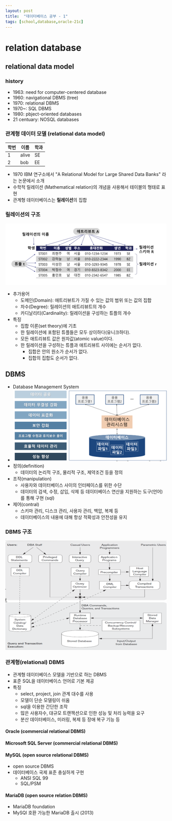 ```yaml
---
layout: post
title:  "데이터베이스 공부 - 1"
tags: [school,database,oracle-21c]
---
```


# relation database

## relational data model

### history
- 1963: need for computer-centered database
- 1960: navigational DBMS (tree)
- 1970: relational DBMS
- 1970~: SQL DBMS
- 1980: pbject-oriented databases
- 21 centuary: NOSQL databases

### 관계형 데이터 모델 (relational data model)


| 학번 | 이름     | 학과 |
|----|--------|----|
| 1  | alive  | SE |
| 2  | bob    | EE |


- 1970 IBM 연구소에서 "A Relational Model for Large Shared Data Banks" 라는 논문에서 소개
- 수학적 릴레이션 (Mathematical relation)의 개념을 사용해서 테이블의 형태로 표현
- 관계형 데이터베이스는 **릴레이션**의 집합

### 릴레이션의 구조
![img1.png](/assets/database/chapter1/img1.png)
- 추가용어
    - 도메인(Domain): 애트리뷰트가 가질 수 있는 값의 범위 또는 값의 집합
    - 차수(Degree): 릴레이션의 애트리뷰트의 개수
    - 카디날리티(Cardinality): 릴레이션을 구성하는 튜플의 개수
- 특징
    - 집합 이론(set theory)에 기초
    - 한  릴레이션에 포함된 튜플들은 모두 상이하다(유니크하다).
    - 모든 애트리뷰트 값은 원자값(atomic value)이다.
    - 한 릴레이션을 구성하는 튜플과 애트리뷰트 사이에는 순서가 없다.
        - 집합은 안의 원소가 순서가 없다.
        - 집합의 집합도 순서가 없다.

## DBMS
- Database Management System
- ![ch1-img2.png](/assets/database/chapter1/img2.png)
- 정의(definition)
    - 데이터의 논리적 구조, 물리적 구조, 제약조건 등을 정의
- 조작(manipulation)
    - 사용자와 데이터베이스 사이의 인터페이스를 위한 수단
    - 데이터의 검색, 수정, 삽입, 삭제 등 데이터베이스 연산을 지원하는 도구(언어)를 통해 구현 (sql)
- 제어(contral)
    - 스키마 관리, 디스크 관리, 사용자 관리, 백압, 복제 등
    - 데이터베이스의 내용에 대해 항상 적확성과 안전성을 유지

### DBMS 구조
![ch1-img3.png](/assets/database/chapter1/img3.png)

### 관계형(relational) DBMS
- 관계형 데이터베이스 모델을 기반으로 하는 DBMS
- 표준 SQL을 데이터베이스 언어로 기본 제공
- 특징
    - select, project, join 관계 대수를 사용
    - 모델이 단순 모델링이 쉬움
    - sql을 이용한 간단한 조작
    - 많은 사용자수, 대규모 트랜잭션으로 인한 성능 및 처리 능력을 요구
    - 분산 데이터베이스, 미러링, 복제 등 장애 복구 기능 등

#### Oracle (commercial relational DBMS)
#### Microsoft SQL Server (commercial relational DBMS)
#### MySQL (open source relational DBMS)
- open source DBMS
- 데이터베이스 국제 표준 충실하게 구현
    - ANSI SQL 99
    - SQL/PSM
#### MariaDB (open source relation DBMS)
- MariaDB foundation
- MySQl 호환 가능한 MariaDB 출시 (2013)

